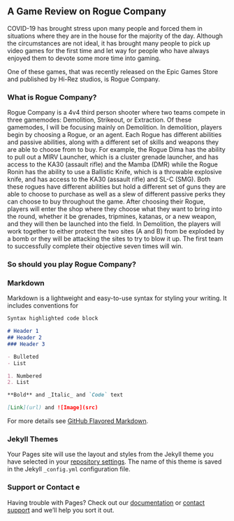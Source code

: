 ## A Game Review on Rogue Company

COVID-19 has brought stress upon many people and forced them in situations where they are in the house for the majority of the day. Although the circumstances are not ideal, it has brought many people to pick up video games for the first time and let way for people who have always enjoyed them to devote some more time into gaming.

One of these games, that was recently released on the Epic Games Store and published by Hi-Rez studios, is Rogue Company.

### What is Rogue Company?

Rogue Company is a 4v4 third person shooter where two teams compete in three gamemodes: Demolition, Strikeout, or Extraction. Of these gamemodes, I will be focusing mainly on Demolition. In demolition, players begin by choosing a Rogue, or an agent. Each Rogue has different abilities and passive abilities, along with a different set of skills and weapons they are able to choose from to buy. For example, the Rogue Dima has the ability to pull out a MIRV Launcher, which is a cluster grenade launcher, and has access to the KA30 (assault rifle) and the Mamba (DMR) while the Rogue Ronin has the ability to use a Ballistic Knife, which is a throwable explosive knife, and has access to the KA30 (assault rifle) and SL-C (SMG). Both these rogues have different abilities but hold a different set of guns they are able to choose to purchase as well as a slew of different passive perks they can choose to buy throughout the game. After choosing their Rogue, players will enter the shop where they choose what they want to bring into the round, whether it be grenades, tripmines, katanas, or a new weapon, and they will then be launched into the field. In Demolition, the players will work together to either protect the two sites (A and B) from be exploded by a bomb or they will be attacking the sites to try to blow it up. The first team to successfully complete their objective seven times will win. 

### So should you play Rogue Company?

### Markdown

Markdown is a lightweight and easy-to-use syntax for styling your writing. It includes conventions for

```markdown
Syntax highlighted code block

# Header 1
## Header 2
### Header 3

- Bulleted
- List

1. Numbered
2. List

**Bold** and _Italic_ and `Code` text

[Link](url) and ![Image](src)
```

For more details see [GitHub Flavored Markdown](https://guides.github.com/features/mastering-markdown/).

### Jekyll Themes

Your Pages site will use the layout and styles from the Jekyll theme you have selected in your [repository settings](https://github.com/andrew-aper/an-actual-webpage/settings). The name of this theme is saved in the Jekyll `_config.yml` configuration file.

### Support or Contact e

Having trouble with Pages? Check out our [documentation](https://docs.github.com/categories/github-pages-basics/) or [contact support](https://github.com/contact) and we’ll help you sort it out.
